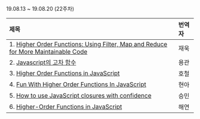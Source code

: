 19.08.13 ~ 19.08.20 (22주차)

|     제목     |    번역자    |
| :---------- | :--------- |
| 1. [Higher Order Functions: Using Filter, Map and Reduce for More Maintainable Code](https://github.com/Lee-hyuna/33-js-concepts-kr/wiki/Higher-Order-Functions:-Using-Filter,-Map-and-Reduce-for-More-Maintainable-Code) | 재욱 |
| 2. [Javascript의 고차 함수](https://github.com/Lee-hyuna/33-js-concepts-kr/wiki/higher-order-functions-in-javascript) | 용관 |
| 3. [Higher Order Functions in JavaScript](https://github.com/Lee-hyuna/33-js-concepts-kr/wiki/Higher-Order-Functions-in-JavaScript_1) | 호철 |
| 4. [Fun With Higher Order Functions In JavaScript](https://github.com/Lee-hyuna/33-js-concepts-kr/wiki/Fun-With-Higher-Order-Functions-In-JavaScript) | 현아 |
| 5. [How to use JavaScript closures with confidence](https://hackernoon.com/how-to-use-javascript-closures-with-confidence-85cd1f841a6b) | 승민 |
| 6. [Higher-Order Functions in JavaScript](https://github.com/Lee-hyuna/33-js-concepts-kr/wiki/%EC%9E%90%EB%B0%94%EC%8A%A4%ED%81%AC%EB%A6%BD%ED%8A%B8%EC%97%90%EC%84%9C-%EA%B3%A0%EC%B0%A8-%ED%95%A8%EC%88%98) | 해연 |